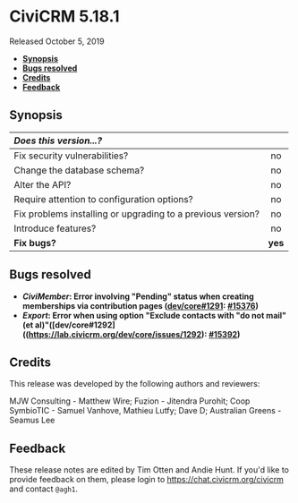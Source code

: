 # CiviCRM 5.18.1

Released October 5, 2019

- **[Synopsis](#synopsis)**
- **[Bugs resolved](#bugs)**
- **[Credits](#credits)**
- **[Feedback](#feedback)**

## <a name="synopsis"></a>Synopsis

| *Does this version...?*                                         |         |
|:--------------------------------------------------------------- |:-------:|
| Fix security vulnerabilities?                                   |   no    |
| Change the database schema?                                     |   no    |
| Alter the API?                                                  |   no    |
| Require attention to configuration options?                     |   no    |
| Fix problems installing or upgrading to a previous version?     |   no    |
| Introduce features?                                             |   no    |
| **Fix bugs?**                                                   | **yes** |

## <a name="bugs"></a>Bugs resolved

* **_CiviMember_: Error involving "Pending" status when creating memberships via contribution pages ([dev/core#1291](https://lab.civicrm.org/dev/core/issues/1291): [#15376](https://github.com/civicrm/civicrm-core/pull/15376))**
* **_Export_: Error when using option "Exclude contacts with "do not mail" (et al)"([dev/core#1292]((https://lab.civicrm.org/dev/core/issues/1292): [#15392](https://github.com/civicrm/civicrm-core/pull/15392))**

## <a name="credits"></a>Credits

This release was developed by the following authors and reviewers:

MJW Consulting - Matthew Wire; Fuzion - Jitendra Purohit; Coop SymbioTIC - Samuel Vanhove,
Mathieu Lutfy; Dave D; Australian Greens - Seamus Lee

## <a name="feedback"></a>Feedback

These release notes are edited by Tim Otten and Andie Hunt.  If you'd like to
provide feedback on them, please login to https://chat.civicrm.org/civicrm and
contact `@agh1`.
